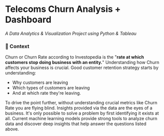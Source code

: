 # Telecoms Churn Analysis + Dashboard
*A Data Analytics & Visualization Project using Python & Tableau*
### 📖 Context 
Churn or Churn Rate according to Investopedia is the "**rate at which customers stop doing business with an entity.**" Understanding how Churn affects your business is crucial. Good customer retention strategy starts by understanding: 
- Why customers are leaving
- Which types of customers are leaving
- And at which rate they're leaving.

To drive the point further, without understanding crucial metrics like Churn Rate you are flying blind. Insights provided via the data are the eyes of a business. It's only possible to solve a problem by first identifying it exists at all. Current machine learning models provide strong tools to analyze churn data and discover deep insights that help answer the questions listed above. 
